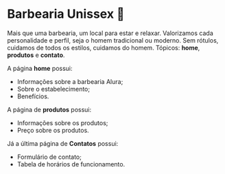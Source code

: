 # Barbearia Unissex 💇

Mais que uma barbearia, um local para estar e relaxar. Valorizamos cada personalidade e perfil, seja o homem tradicional ou moderno. Sem rótulos, cuidamos de todos os estilos, cuidamos do homem. Tópicos: <strong>home</strong>, <strong>produtos</strong> e <strong>contato</strong>.

A página <strong>home</strong> possui: 
<ul>
  <li>Informações sobre a barbearia Alura;</li>
  <li>Sobre o estabelecimento;</li>
  <li>Benefícios.</li>
</ul>
A página de <strong>produtos</strong> possui:
<ul>
  <li>Informações sobre os produtos;</li>
  <li>Preço sobre os produtos.</li>
</ul>
Já a última página de <strong>Contatos</strong> possui:
<ul>
  <li>Formulário de contato;</li>
  <li>Tabela de horários de funcionamento.</li>
</ul>
